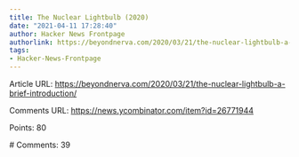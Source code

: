 ```yaml
---
title: The Nuclear Lightbulb (2020)
date: "2021-04-11 17:28:40"
author: Hacker News Frontpage
authorlink: https://beyondnerva.com/2020/03/21/the-nuclear-lightbulb-a-brief-introduction/
tags:
- Hacker-News-Frontpage
---
```


<p>Article URL: <a href="https://beyondnerva.com/2020/03/21/the-nuclear-lightbulb-a-brief-introduction/">https://beyondnerva.com/2020/03/21/the-nuclear-lightbulb-a-brief-introduction/</a></p>
<p>Comments URL: <a href="https://news.ycombinator.com/item?id=26771944">https://news.ycombinator.com/item?id=26771944</a></p>
<p>Points: 80</p>
<p># Comments: 39</p>
